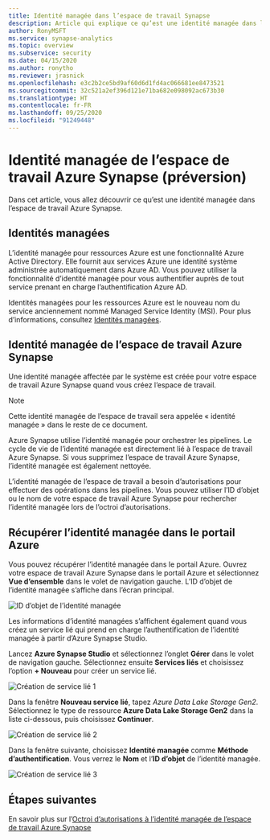 ```yaml
---
title: Identité managée dans l’espace de travail Synapse
description: Article qui explique ce qu’est une identité managée dans l’espace de travail Azure Synapse.
author: RonyMSFT
ms.service: synapse-analytics
ms.topic: overview
ms.subservice: security
ms.date: 04/15/2020
ms.author: ronytho
ms.reviewer: jrasnick
ms.openlocfilehash: e3c2b2ce5bd9af60d6d1fd4ac066681ee8473521
ms.sourcegitcommit: 32c521a2ef396d121e71ba682e098092ac673b30
ms.translationtype: HT
ms.contentlocale: fr-FR
ms.lasthandoff: 09/25/2020
ms.locfileid: "91249448"
---
```

# <a name="azure-synapse-workspace-managed-identity-preview"></a>Identité managée de l’espace de travail Azure Synapse (préversion)

Dans cet article, vous allez découvrir ce qu’est une identité managée dans l’espace de travail Azure Synapse.

## <a name="managed-identities"></a>Identités managées

L’identité managée pour ressources Azure est une fonctionnalité Azure Active Directory. Elle fournit aux services Azure une identité système administrée automatiquement dans Azure AD. Vous pouvez utiliser la fonctionnalité d’identité managée pour vous authentifier auprès de tout service prenant en charge l’authentification Azure AD.

Identités managées pour les ressources Azure est le nouveau nom du service anciennement nommé Managed Service Identity (MSI). Pour plus d’informations, consultez [Identités managées](../../active-directory/managed-identities-azure-resources/overview.md?toc=/azure/synapse-analytics/toc.json&bc=/azure/synapse-analytics/breadcrumb/toc.json).

## <a name="azure-synapse-workspace-managed-identity"></a>Identité managée de l’espace de travail Azure Synapse

Une identité managée affectée par le système est créée pour votre espace de travail Azure Synapse quand vous créez l’espace de travail.

>[!NOTE]
>Cette identité managée de l’espace de travail sera appelée « identité managée » dans le reste de ce document.

Azure Synapse utilise l’identité managée pour orchestrer les pipelines. Le cycle de vie de l’identité managée est directement lié à l’espace de travail Azure Synapse. Si vous supprimez l’espace de travail Azure Synapse, l’identité managée est également nettoyée.

L’identité managée de l’espace de travail a besoin d’autorisations pour effectuer des opérations dans les pipelines. Vous pouvez utiliser l’ID d’objet ou le nom de votre espace de travail Azure Synapse pour rechercher l’identité managée lors de l’octroi d’autorisations.

## <a name="retrieve-managed-identity-in-azure-portal"></a>Récupérer l’identité managée dans le portail Azure

Vous pouvez récupérer l’identité managée dans le portail Azure. Ouvrez votre espace de travail Azure Synapse dans le portail Azure et sélectionnez **Vue d’ensemble** dans le volet de navigation gauche. L’ID d’objet de l’identité managée s’affiche dans l’écran principal.

![ID d’objet de l’identité managée](./media/synapse-workspace-managed-identity/workspace-managed-identity-1.png)

Les informations d’identité managées s’affichent également quand vous créez un service lié qui prend en charge l’authentification de l’identité managée à partir d’Azure Synapse Studio.

Lancez **Azure Synapse Studio** et sélectionnez l’onglet **Gérer** dans le volet de navigation gauche. Sélectionnez ensuite **Services liés** et choisissez l’option **+ Nouveau** pour créer un service lié.

![Création de service lié 1](./media/synapse-workspace-managed-identity/workspace-managed-identity-2.png)

Dans la fenêtre **Nouveau service lié**, tapez *Azure Data Lake Storage Gen2*. Sélectionnez le type de ressource **Azure Data Lake Storage Gen2** dans la liste ci-dessous, puis choisissez **Continuer**.

![Création de service lié 2](./media/synapse-workspace-managed-identity/workspace-managed-identity-3.png)

Dans la fenêtre suivante, choisissez **Identité managée** comme **Méthode d’authentification**. Vous verrez le **Nom** et l’**ID d’objet** de l’identité managée.

![Création de service lié 3](./media/synapse-workspace-managed-identity/workspace-managed-identity-4.png)

## <a name="next-steps"></a>Étapes suivantes

En savoir plus sur l’[Octroi d’autorisations à l’identité managée de l’espace de travail Azure Synapse](./how-to-grant-workspace-managed-identity-permissions.md)

